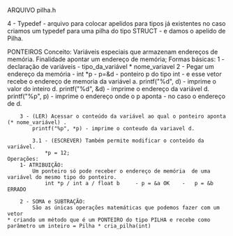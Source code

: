 ARQUIVO pilha.h

4 - Typedef - arquivo para colocar apelidos para tipos já existentes
    no caso criamos um typedef para uma pilha do tipo STRUCT - e damos o apelido de Pilha.

PONTEIROS
    Conceito: Variáveis especiais que armazenam endereços de memória. Finalidade apontar um endereço de memória;
    Formas básicas: 
        1 - declaração de variáveis - tipo_da_variável * nome_variavel
        2 - Pegar um endereço da memória - int *p - p=&d - ponteiro p do tipo int - e esse vetor recebe o endereço de memoria da variável a.
            printf("%d", d) - imprime o valor do inteiro d.
            printf("%d", &d) - imprime o endereço da variável d.
            printf("%p", p) - imprime o endereço onde o p aponta - no caso o endereço de d.
            
        3 - (LER) Acessar o conteúdo da variável ao qual o ponteiro aponta (* nome_variável) .
            printf("%p", *p) - imprime o conteudo da variavel d.

            3.1 - (ESCREVER) Também permite modificar o conteúdo da variável.
                *p = 12;
    Operações:
        1- ATRIBUIÇÃO: 
            Um ponteiro só pode receber o endereço de memória  de uma variável do mesmo tipo do ponteiro.
                int *p / int a / float b     - p = &a OK    -   p = &b ERRADO

        2 - SOMA e SUBTRAÇÃO:
            São as únicas operações matemáticas que podemos fazer com um vetor
    * criando um método que é um PONTEIRO do tipo PILHA e recebe como parâmetro um inteiro = Pilha * cria_pilha(int)
